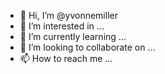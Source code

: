 - 👋 Hi, I’m @yvonnemiller
- 👀 I’m interested in ...
- 🌱 I’m currently learning ...
- 💞️ I’m looking to collaborate on ...
- 📫 How to reach me ...

<!---
yvonnemiller/yvonnemiller is a ✨ special ✨ repository because its `README.md` (this file) appears on your GitHub profile.
You can click the Preview link to take a look at your changes.
--->
